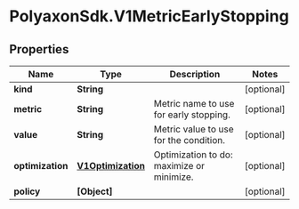 # PolyaxonSdk.V1MetricEarlyStopping

## Properties
Name | Type | Description | Notes
------------ | ------------- | ------------- | -------------
**kind** | **String** |  | [optional] 
**metric** | **String** | Metric name to use for early stopping. | [optional] 
**value** | **String** | Metric value to use for the condition. | [optional] 
**optimization** | [**V1Optimization**](V1Optimization.md) | Optimization to do: maximize or minimize. | [optional] 
**policy** | **[Object]** |  | [optional] 


